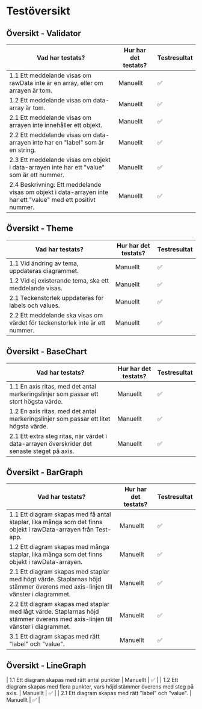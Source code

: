 # Testöversikt

## Översikt - Validator

| Vad har testats?                  | Hur har det testats? | Testresultat |
|-----------------------------------|----------------------|--------------|
| 1.1 Ett meddelande visas om rawData inte är en array, eller om arrayen är tom. | Manuellt | ✅ |
| 1.2 Ett meddelande visas om data-array är tom. | Manuellt | ✅ |
| 2.1 Ett meddelande visas om arrayen inte innehåller ett objekt. | Manuellt | ✅ |
| 2.2 Ett meddelande visas om data-arrayen inte har en "label" som är en string. | Manuellt | ✅ |
| 2.3 Ett meddelande visas om objekt i data-arrayen inte har ett "value" som är ett nummer.  | Manuellt | ✅ |
| 2.4 Beskrivning: Ett meddelande visas om objekt i data-arrayen inte har ett "value" med ett positivt nummer. | Manuellt | ✅ |


## Översikt - Theme

| Vad har testats?                  | Hur har det testats? | Testresultat |
|-----------------------------------|----------------------|--------------|
| 1.1 Vid ändring av tema, uppdateras diagrammet. | Manuellt | ✅ |
| 1.2 Vid ej existerande tema, ska ett meddelande visas. | Manuellt | ✅ |
| 2.1 Teckenstorlek uppdateras för labels och values. | Manuellt | ✅ |
| 2.2 Ett meddelande ska visas om värdet för teckenstorlek inte är ett nummer. | Manuellt | ✅ |


## Översikt - BaseChart

| Vad har testats?                  | Hur har det testats? | Testresultat |
|-----------------------------------|----------------------|--------------|
| 1.1 En axis ritas, med det antal markeringslinjer som passar ett stort högsta värde. | Manuellt | ✅ |
| 1.2 En axis ritas, med det antal markeringslinjer som passar ett litet högsta värde. | Manuellt | ✅ |
| 2.1 Ett extra steg ritas, när värdet i data-arrayen överskrider det senaste steget på axis. | Manuellt | ✅ |


## Översikt - BarGraph

| Vad har testats?                  | Hur har det testats? | Testresultat |
|-----------------------------------|----------------------|--------------|
| 1.1 Ett diagram skapas med få antal staplar, lika många som det finns objekt i rawData-arrayen från Test-app. | Manuellt   | ✅           |
| 1.2 Ett diagram skapas med många staplar, lika många som det finns objekt i rawData-arrayen. | Manuellt | ✅ |
| 2.1 Ett diagram skapas med staplar med högt värde. Staplarnas höjd stämmer överens med axis-linjen till vänster i diagrammet. | Manuellt | ✅ |
| 2.2 Ett diagram skapas med staplar med lågt värde. Staplarnas höjd stämmer överens med axis-linjen till vänster i diagrammet. | Manuellt | ✅ |
| 3.1 Ett diagram skapas med rätt "label" och "value". | Manuellt | ✅ |


## Översikt - LineGraph

| 1.1 Ett diagram skapas med rätt antal punkter | Manuellt | ✅ |
| 1.2 Ett diagram skapas med flera punkter, vars höjd stämmer överens med steg på axis. | Manuellt | ✅ |
| 2.1 Ett diagram skapas med rätt "label" och "value". | Manuellt | ✅ |
